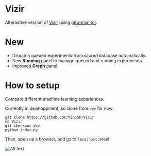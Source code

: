 # Vizir

Alternative version of [Vizir](https://github.com/VincSP/Vizir) using [gpu-monitor](https://github.com/mcrilo33/gpu-monitor/blob/master/README.md).

# New

* Dispatch queued experiments from sacred database automatically.
* New **Running** panel to manage queued and running experiments.
* Improved **Graph** panel.

# How to setup

Compare different machine learning experiences.

Currently in developpment, so clone from `dev` for now:

```
git clone https://github.com/VincSP/Vizir
cd Vizir
git checkout dev
python index.py
```

Then, open up a browser, and go to `localhost:8050`!

![Alt text](new-presentation.gif)
